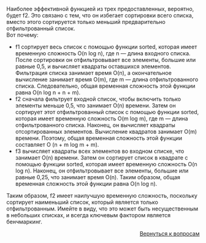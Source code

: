 Наиболее эффективной функцией из трех предоставленных, вероятно, будет f2. Это связано с тем, что он избегает
сортировки всего списка, вместо этого сортируется только меньший предварительно отфильтрованный список.\
Вот почему:

- f1 сортирует весь список с помощью функции sorted, которая имеет временную сложность O(n log n), где n — длина
  входного списка. После сортировки он отфильтровывает все элементы, большие или равные 0,5, и вычисляет квадраты
  оставшихся элементов. Фильтрация списка занимает время O(n), а окончательное вычисление занимает время O(m), где
  m — длина отфильтрованного списка. Следовательно, общая временная сложность этой функции равна O(n log n + n + m).
- f2 сначала фильтрует входной список, чтобы включить только элементы меньше 0,5, что занимает O(n) времени. Затем он
  сортирует этот отфильтрованный список с помощью функции sorted, которая имеет временную сложность O(m log m), где
  m — длина отфильтрованного списка. Наконец, он вычисляет квадраты отсортированных элементов. Вычисление квадратов
  занимает O(m) времени. Поэтому, общая временная сложность этой функции составляет O (n + m log m + m).
- f3 вычисляет квадраты всех элементов во входном списке, что занимает O(n) времени. Затем он сортирует список в
  квадрате с помощью функции sorted, которая имеет временную сложность O(n log n). Наконец, он отфильтровывает все
  элементы, большие или равные 0,25, что занимает время O(n). Таким образом, общая временная сложность этой
  функции равна O(n log n).

Таким образом, f2 имеет наилучшую временную сложность, поскольку сортирует наименьший список, который является только
отфильтрованным. Имейте в виду, что это может быть несущественным в небольших списках, и всегда ключевым фактором
является бенчмаркинг.

<div align="right">

[Вернуться к вопросам](../Вопросы.md)

</div>
